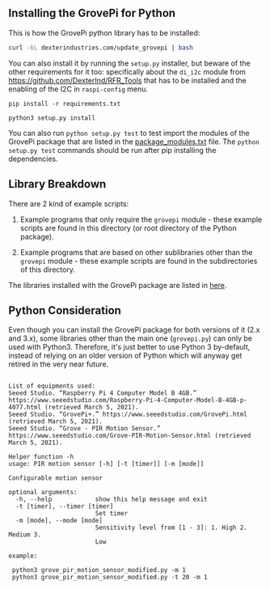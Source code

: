 ## Installing the GrovePi for Python

This is how the GrovePi python library has to be installed:
```bash
curl -kL dexterindustries.com/update_grovepi | bash
```

You can also install it by running the `setup.py` installer, but beware of the other requirements for it too: specifically about the `di_i2c` module from https://github.com/DexterInd/RFR_Tools that has to be installed and the enabling of the I2C in `raspi-config` menu. 
```
pip install -r requirements.txt
```
```
python3 setup.py install
```

You can also run `python setup.py test` to test import the modules of the GrovePi package that are listed in the [package_modules.txt](package_modules.txt) file. The `python setup.py test` commands should be run after pip installing the dependencies.

## Library Breakdown

There are 2 kind of example scripts:

1. Example programs that only require the `grovepi` module - these example scripts are found in this directory (or root directory of the Python package).

1. Example programs that are based on other sublibraries other than the `grovepi` module - these example scripts are found in the subdirectories of this directory.

The libraries installed with the GrovePi package are listed in [here](package_modules.txt).

## Python Consideration

Even though you can install the GrovePi package for both versions of it (2.x and 3.x), some libraries other than the main one (`grovepi.py`) can only be used with Python3. Therefore, it's just better to use Python 3 by-default, instead of relying on an older version of Python which will anyway get retired in the very near future.


```

List of equipments used:
Seeed Studio. “Raspberry Pi 4 Computer Model B 4GB.” https://www.seeedstudio.com/Raspberry-Pi-4-Computer-Model-B-4GB-p-4077.html (retrieved March 5, 2021).
Seeed Studio. “GrovePi+.” https://www.seeedstudio.com/GrovePi.html (retrieved March 5, 2021).
Seeed Studio. “Grove - PIR Motion Sensor.” https://www.seeedstudio.com/Grove-PIR-Motion-Sensor.html (retrieved March 5, 2021).

Helper function -h
usage: PIR motion sensor [-h] [-t [timer]] [-m [mode]]

Configurable motion sensor

optional arguments:
  -h, --help            show this help message and exit
  -t [timer], --timer [timer]
                        Set timer
  -m [mode], --mode [mode]
                        Sensitivity level from [1 - 3]: 1. High 2. Medium 3.
                        Low

example:

 python3 grove_pir_motion_sensor_modified.py -m 1
 python3 grove_pir_motion_sensor_modified.py -t 20 -m 1
 
 
 
```
